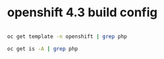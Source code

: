 # openshift 4.3 build config


```bash

oc get template -n openshift | grep php

oc get is -A | grep php

```
